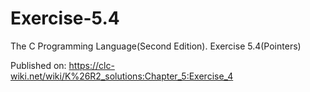 # Exercise-5.4
The C Programming Language(Second Edition). Exercise 5.4(Pointers)

Published on: https://clc-wiki.net/wiki/K%26R2_solutions:Chapter_5:Exercise_4
